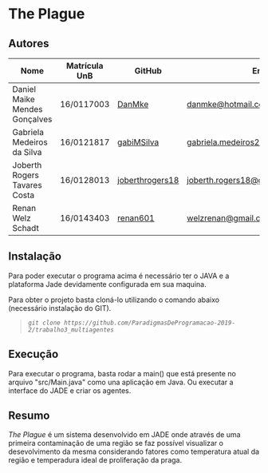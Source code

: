 # The Plague

## Autores

| Nome  | Matrícula UnB  | GitHub | Email |
|---|---|---|---|
| Daniel Maike Mendes Gonçalves  | 16/0117003  | [DanMke](https://github.com/DanMke) | danmke@hotmail.com |
| Gabriela Medeiros da Silva	  | 16/0121817 | [gabiMSilva](https://github.com/gabiMSilva) | gabriela.medeiros2010@hotmail.com.br |
| Joberth Rogers Tavares Costa	  | 16/0128013	  | [joberthrogers18](https://github.com/joberthrogers18) | joberth.rogers18@gmail.com |
| Renan Welz Schadt | 16/0143403  | [renan601](https://github.com/renan601) | welzrenan@gmail.com |

## Instalação

Para poder executar o programa acima é necessário ter o JAVA e a plataforma Jade devidamente configurada em sua maquina.

Para obter o projeto basta cloná-lo utilizando o comando abaixo (necessário instalação do GIT).

> *``` git clone https://github.com/ParadigmasDeProgramacao-2019-2/trabalho3_multiagentes ```*

## Execução

Para executar o programa, basta rodar a main() que está presente no arquivo "src/Main.java" como una aplicação em Java. Ou executar a interface do JADE e criar os agentes.

## Resumo

_The Plague_ é um sistema desenvolvido em JADE onde através de uma primeira contaminação de uma região se faz possível visualizar o desevolvimento da mesma considerando fatores como temperatura atual da região e temperadura ideal de proliferação da praga.
